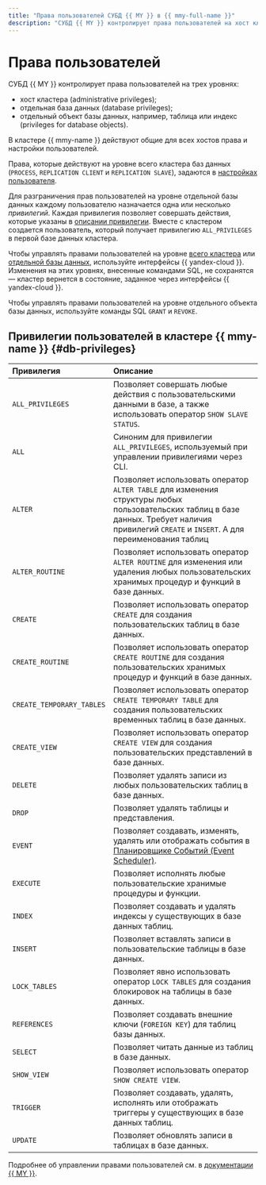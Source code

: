 ```yaml
---
title: "Права пользователей СУБД {{ MY }} в {{ mmy-full-name }}"
description: "СУБД {{ MY }} контролирует права пользователей на хост кластера, отдельную базу данных и отдельный объект базы данных. В кластере {{ mmy-name }} действуют общие для всех хостов права и настройки пользователей." 
---
```


# Права пользователей

СУБД {{ MY }} контролирует права пользователей на трех уровнях:

* хост кластера (administrative privileges);
* отдельная база данных (database privileges);
* отдельный объект базы данных, например, таблица или индекс (privileges for database objects).

В кластере {{ mmy-name }} действуют общие для всех хостов права и настройки пользователей.

Права, которые действуют на уровне всего кластера баз данных (`PROCESS`, `REPLICATION CLIENT` и `REPLICATION SLAVE`), задаются в [настройках пользователя](./settings-list.md#setting-administrative-privileges).

Для разграничения прав пользователей на уровне отдельной базы данных каждому пользователю назначается одна или несколько _привилегий_. Каждая привилегия позволяет совершать действия, которые указаны в [описании привилегии](#db-privileges). Вместе с кластером создается пользователь, который получает привилегию `ALL_PRIVILEGES` в первой базе данных кластера.

Чтобы управлять правами пользователей на уровне [всего кластера](./settings-list.md#dbms-user-settings) или [отдельной базы данных](../operations/grant.md), используйте интерфейсы {{ yandex-cloud }}. Изменения на этих уровнях, внесенные командами SQL, не сохранятся — кластер вернется в состояние, заданное через интерфейсы {{ yandex-cloud }}.

Чтобы управлять правами пользователей на уровне отдельного объекта базы данных, используйте команды SQL `GRANT` и `REVOKE`.

## Привилегии пользователей в кластере {{ mmy-name }} {#db-privileges}

| Привилегия | Описание |
|:---|:---|
| `ALL_PRIVILEGES` | Позволяет совершать любые действия с пользовательскими данными в базе, а также использовать оператор `SHOW SLAVE STATUS`. |
| `ALL` | Синоним для привилегии `ALL_PRIVILEGES`, используемый при управлении привилегиями через CLI. |
| `ALTER` | Позволяет использовать оператор `ALTER TABLE` для изменения структуры любых пользовательских таблиц в базе данных. Требует наличия привилегий `CREATE` и `INSERT`. А для переименования таблиц |
| `ALTER_ROUTINE` | Позволяет использовать оператор `ALTER ROUTINE` для изменения или удаления любых пользовательских хранимых процедур и функций в базе данных. |
| `CREATE` | Позволяет использовать оператор `CREATE` для создания пользовательских таблиц в базе данных. |
| `CREATE_ROUTINE` | Позволяет использовать оператор `CREATE ROUTINE` для создания пользовательских хранимых процедур и функций в базе данных. |
| `CREATE_TEMPORARY_TABLES` | Позволяет использовать оператор `CREATE TEMPORARY TABLE` для создания пользовательских временных таблиц в базе данных. |
| `CREATE_VIEW` | Позволяет использовать оператор `CREATE VIEW` для создания пользовательских представлений в базе данных. |
| `DELETE` | Позволяет удалять записи из любых пользовательских таблиц в базе данных. |
| `DROP` | Позволяет удалять таблицы и представления. |
| `EVENT` | Позволяет создавать, изменять, удалять или отображать события в [Планировщике Событий (Event Scheduler)](https://dev.mysql.com/doc/refman/8.0/en/events-overview.html). |
| `EXECUTE` | Позволяет исполнять любые пользовательские хранимые процедуры и функции. |
| `INDEX` | Позволяет создавать и удалять индексы у существующих в базе данных таблиц. |
| `INSERT` | Позволяет вставлять записи в пользовательские таблицы в базе данных. |
| `LOCK_TABLES` | Позволяет явно использовать оператор `LOCK TABLES` для создания блокировок на таблицы в базе данных. |
| `REFERENCES` | Позволяет создавать внешние ключи (`FOREIGN KEY`) для таблиц базы данных. |
| `SELECT` | Позволяет читать данные из таблиц в базе данных. |
| `SHOW_VIEW` | Позволяет использовать оператор `SHOW CREATE VIEW`. |
| `TRIGGER` | Позволяет создавать, удалять, исполнять или отображать триггеры у существующих в базе данных таблиц. |
| `UPDATE` | Позволяет обновлять записи в таблицах в базе данных. |

Подробнее об управлении правами пользователей см. в [документации {{ MY }}](https://dev.mysql.com/doc/refman/8.0/en/privileges-provided.html).

